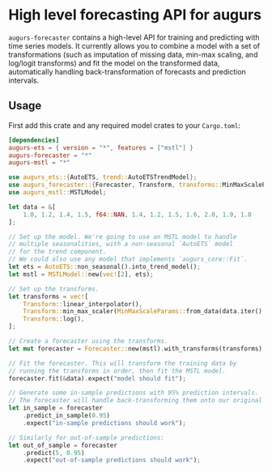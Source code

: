# High level forecasting API for augurs

`augurs-forecaster` contains a high-level API for training and predicting with time series models. It currently allows you to combine a model with a set of transformations (such as imputation of missing data, min-max scaling, and log/logit transforms) and fit the model on the transformed data, automatically handling back-transformation of forecasts and prediction intervals.

## Usage

First add this crate and any required model crates to your `Cargo.toml`:

```toml
[dependencies]
augurs-ets = { version = "*", features = ["mstl"] }
augurs-forecaster = "*"
augurs-mstl = "*"
```

```rust
use augurs_ets::{AutoETS, trend::AutoETSTrendModel};
use augurs_forecaster::{Forecaster, Transform, transforms::MinMaxScaleParams};
use augurs_mstl::MSTLModel;

let data = &[
    1.0, 1.2, 1.4, 1.5, f64::NAN, 1.4, 1.2, 1.5, 1.6, 2.0, 1.9, 1.8
];

// Set up the model. We're going to use an MSTL model to handle
// multiple seasonalities, with a non-seasonal `AutoETS` model
// for the trend component.
// We could also use any model that implements `augurs_core::Fit`.
let ets = AutoETS::non_seasonal().into_trend_model();
let mstl = MSTLModel::new(vec![2], ets);

// Set up the transforms.
let transforms = vec![
    Transform::linear_interpolator(),
    Transform::min_max_scaler(MinMaxScaleParams::from_data(data.iter().copied())),
    Transform::log(),
];

// Create a forecaster using the transforms.
let mut forecaster = Forecaster::new(mstl).with_transforms(transforms);

// Fit the forecaster. This will transform the training data by
// running the transforms in order, then fit the MSTL model.
forecaster.fit(&data).expect("model should fit");

// Generate some in-sample predictions with 95% prediction intervals.
// The forecaster will handle back-transforming them onto our original scale.
let in_sample = forecaster
    .predict_in_sample(0.95)
    .expect("in-sample predictions should work");

// Similarly for out-of-sample predictions:
let out_of_sample = forecaster
    .predict(5, 0.95)
    .expect("out-of-sample predictions should work");
```
